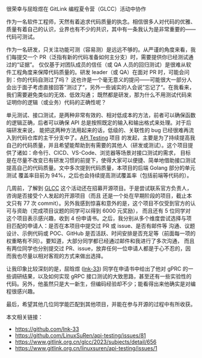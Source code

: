 很荣幸与屈晗煜在 GitLink 编程夏令营（GLCC）活动中协作

作为一名软件工程师，天然有着追求代码质量的执念。相信很多人对代码的优雅、质量有着自己的认识，业界也有不少的共识，其中有一条我认为是非常重要的——代码可测试。

作为一名研发，只关注功能可测（容易测）是远远不够的。从严谨的角度来看，我们每提交一个 PR（泛指有新的代码准备如何主分支）时，需要提供你已经测试通过的“证据”。
仅仅基于对团队成员的信任（或 QA 人员的回归测试）是很难从软件工程角度来保障代码质量的。研发 leader（或 QA）在面对 PR 时，可能会问到：你的代码自测过了吗？
这也许是一个毫无意义的提问——可能很大一部分人会出于面子考虑直接回答”测过了“，另外一些诚实的人会说”忘记了“。在我看来，我们需要避免类似的无效、低效沟通；
既然都是研发，那为什么不用测试代码来证明你的逻辑（或业务）代码的正确性呢？

单元测试、接口测试，是两种非常有效的、相对低成本的方法，前者可以确保函数的逻辑正确，后者可以确保 API 总是按照既定的输入和输出格式来处理。对于后端研发来说，
能把这两种方法用起来的话，低级的、关联性的 bug 已经很难再流入到代码仓库的主干分支中了。[API Testing](https://github.com/LinuxSuRen/api-testing) 项目
的发起，主要是为了持续提高我自己的代码质量，并且希望能帮助到有需要的其他人（研发或测试）。这个项目提供了诸如：命令行、CICD、VS-Code、浏览器等场景对接口测试的需求，
目标是在尽量不改变已有研发习惯的前提下，使得大家可以便捷、简单地借助接口测试提高自己的代码质量。文中多次提到代码质量，本项目的后端 Golang 部分的单元测试
覆盖率目前为 94%，之后也会持续提高测试覆盖率（包括前端等代码的）。

几周前，了解到 [GLCC](https://www.gitlink.org.cn/glcc) 这个活动还在招募开源项目。于是尝试联系官方负责人，咨询是否接受个人发起的开源项目（而且
还是一个处在早期阶段的项目，截止本文只有 77 次 commit）。另外我感到惊喜和意外的是，这个项目不仅受到官方的认可与资助（完成项目议题的同学可以得到 6000 元奖励），
而且还有 5 位同学对这个项目表示感兴趣，收到 4 份申请书。之后，我分别从多个维度尝试选择与项目匹配的申请人：是否在本项目中提交过 PR 或 issue、是否有邮件等
沟通、议题设计、示例代码或 POC、GitHub 是否活跃、时间安排是否充足等（前面每一项的权重略有不同）。要知道，大部分同学都已经通过邮件和我进行了多次沟通，
而且有两位同学也分别提交过 PR、issue，放弃任何一位申请人都是于心不忍的，因而我也尽量以相对客观的方式来做出选择。

让我印象比较深刻的是，屈晗煜 ([Ink-33](https://github.com/Ink-33)) 同学在申请书中给出了他对 gPRC 的一些调研结果，以及如何实现 gRPC 接口测试的大致思路，甚至还有一些实验性的代码。另外，他虽然只是大一新生，但编码经验却不少；能看得出来他确实是对编程很感兴趣。

最后，希望其他几位同学能匹配到其他项目，并能在参与开源的过程中有所收获。

本文相关链接：
* https://github.com/Ink-33
* https://github.com/LinuxSuRen/api-testing/issues/81
* https://www.gitlink.org.cn/glcc/2023/subjects/detail/656
* https://www.gitlink.org.cn/linuxsuren/api-testing/issues/1
